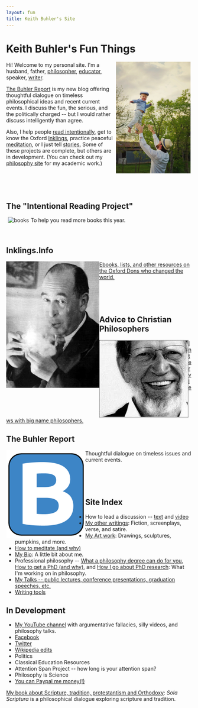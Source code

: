 ```yaml
---
layout: fun
title: Keith Buhler's Site
---
```


# Keith Buhler's Fun Things

<img src="/img/midair.jpg" alt="Mid-air" hspace="5" align="right" width="40%">


Hi! Welcome to my personal site. I'm a husband, father, [philosopher](/), [educator](/teaching), speaker, [writer](http://www.amazon.com/Sola-Scriptura-Dialogue-Keith-Buhler-ebook/dp/B009N27L12/ref=sr_1_9?ie=UTF8&qid=1401301911&sr=8-9&keywords=sola+scriptura).  

[The Buhler Report](/blog) is my new blog offering thoughtful dialogue on timeless philosophical ideas and recent current events.  I discuss the fun, the serious, and the politically charged -- but I would rather discuss intelligently than agree. 

Also, I help people [read intentionally](http://www.readingintentionally.com), get to know the Oxford [Inklings](http://www.inklings.info/), practice peaceful [meditation](/meditation), or I just tell [stories.](/writings) Some of these projects are complete, but others are in development. (You can check out my [philosophy site](/) for my academic work.)

<br>
<br>
<br>


## The "Intentional Reading Project"

<a target="_blank" href="http://www.readingintentionally.com">
<img src="/img/books.ico" alt="books" hspace="5" align="left">
</a> 

To help you read more books this year.

<br>


## Inklings.Info
<a target="_blank" href="http://www.inklings.info">
<img src="/img/lewis.jpg" align="left" width="50%">
</a>

[Ebooks, lists, and other resources on the Oxford Dons who changed the world.](http://www.inklings.info)

<br>

<br>

<br>

## Advice to Christian Philosophers
<a target="_blank" href="http://www.advicetochristianphilosophers.com">
<img src="/img/plantinga.jpg" align="left">
</a>

[Interviews with big name philosophers.]((http://www.advicetochristianphilosophers.com) )


## The Buhler Report 
<a target="_blank" href="http://www.keithbuhler.com/blog">
<img src="/favicon.ico" align="left">
</a>

Thoughtful dialogue on timeless issues and current events.


<br>
<br>
<br>



## Site Index

* How to lead a discussion -- [text](http://www.wikihow.com/Lead-a-Discussion) and [video](https://www.youtube.com/watch?v=yU9_t1sS6ws)
* [My other writings](/writings): Fiction, screenplays, verse, and satire. 
* [My Art work](/art): Drawings, sculptures, pumpkins, and more.
* [How to meditate (and why)](/meditation)
* [My Bio](/bio): A little bit about me.
* Professional philosophy -- [What a philosophy degree can do for you](/philosophy-major), [How to get a PhD (and why)](/phd-how-to), and [How I go about PhD research](/phd): What I'm working on in philosophy. 
* [My Talks -- public lectures, conference presentations, graduation speeches, etc. ](/speaking)
* [Writing tools](/writing-tools)



## In Development ##
* [My YouTube channel](https://www.youtube.com/channel/UCDxfeT2v6-kFM12T7zD-K9Q) with argumentative fallacies, silly videos, and philosophy talks.
* [Facebook](http://www.facebook.com/kedbuhler/)
* [Twitter](https://twitter.com/Keith_Buhler) 
* [Wikipedia edits](http://en.wikipedia.org/wiki/User:CircularReason)
* Politics
* Classical Education Resources
* Attention Span Project -- how long is your attention span?
* Philosophy is Science 
* [You can Paypal me money(!)](https://www.paypal.me/keithbuhler)







[My book about Scripture, tradition, protestantism and Orthodoxy](http://www.amazon.com/Sola-Scriptura-Dialogue-Keith-Buhler-ebook/dp/B009N27L12/ref=sr_1_9?ie=UTF8&qid=1401301911&sr=8-9&keywords=sola+scriptura): *Sola Scriptura* is a philosophical dialogue exploring scripture and tradition.
